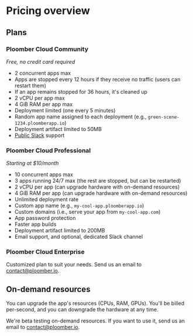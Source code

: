 # Pricing overview

## Plans

### Ploomber Cloud Community

*Free, no credit card required*

- 2 concurrent apps max
- Apps are stopped every 12 hours if they receive no traffic (users can restart them)
- If an app remains stopped for 36 hours, it's cleaned up
- 2 vCPU per app max
- 4 GiB RAM per app max
- Deployment limited (one every 5 minutes)
- Random app name assigned to each deployment (e.g., `green-scene-1234.ploomberapp.io`)
- Deployment artifact limited to 50MB
- [Public Slack](https://ploomber.io/community/) support


### Ploomber Cloud Professional

*Starting at $10/month*

- 10 concurrent apps max
- 3 apps running 24/7 max (the rest are stopped, but can be restarted)
- 2 vCPU per app (can upgrade hardware with on-demand resources)
- 4 GiB RAM per app (can upgrade hardware with on-demand resources)
- Unlimited deployment rate
- Custom app name (e.g., `my-cool-app.ploomberapp.io`)
- Custom domains (i.e., serve your app from `my-cool-app.com`)
- App password protection
- Faster app builds
- Deployment artifact limited to 200MB
- Email support, and optional, dedicated Slack channel

### Ploomber Cloud Enterprise

Customized plan to suit your needs. Send us an email to [contact@ploomber.io](mailto:contact@ploomber.io).

## On-demand resources

You can upgrade the app's resources (CPUs, RAM, GPUs). You'll be billed per-second,
and you can downgrade the hardware at any time.

We're beta testing on-demand resources. If you want to use it, send us an email to [contact@ploomber.io](mailto:contact@ploomber.io).